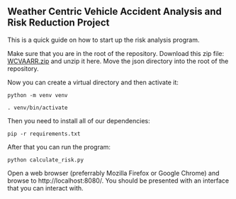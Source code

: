 ## Weather Centric Vehicle Accident Analysis and Risk Reduction Project

This is a quick guide on how to start up the risk analysis program.

Make sure that you are in the root of the repository. Download this zip file:
[WCVAARR.zip](https://drive.google.com/file/d/1delfg9K6svF3hDt_HVnl-deMaFKrrBel/view?usp=sharing)
and unzip it here. Move the json directory into the root of the repository.

Now you can create a virtual directory and then activate it:

```
python -m venv venv

. venv/bin/activate

```

Then you need to install all of our dependencies:

```
pip -r requirements.txt

```

After that you can run the program:

```
python calculate_risk.py
```

Open a web browser (preferrably Mozilla Firefox or Google Chrome) and browse
to http://localhost:8080/. You should be presented with an interface that you
can interact with.

